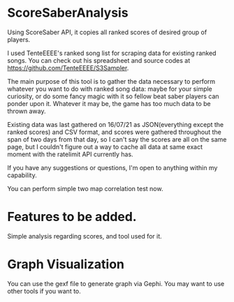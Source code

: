 # ScoreSaberAnalysis
Using ScoreSaber API, it copies all ranked scores of desired group of players.

I used TenteEEEE's ranked song list for scraping data for existing ranked songs. You can check out his spreadsheet and source codes at https://github.com/TenteEEEE/S3Sampler.

The main purpose of this tool is to gather the data necessary to perform whatever you want to do with ranked song data: maybe for your simple curiosity, or do some fancy magic with it so fellow beat saber players can ponder upon it. Whatever it may be, the game has too much data to be thrown away.

Existing data was last gathered on 16/07/21 as JSON(everything except the ranked scores) and CSV format, and scores were gathered throughout the span of two days from that day, so I can't say the scores are all on the same page, but I couldn't figure out a way to cache all data at same exact moment with the ratelimit API currently has. 

If you have any suggestions or questions, I'm open to anything within my capability.

You can perform simple two map correlation test now.

# Features to be added.

Simple analysis regarding scores, and tool used for it.

# Graph Visualization

You can use the gexf file to generate graph via Gephi. You may want to use other tools if you want to.
